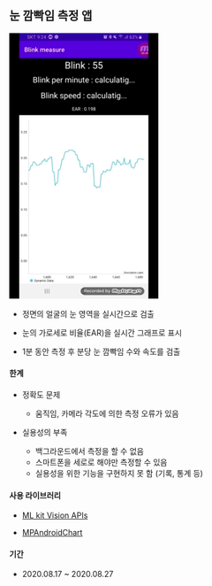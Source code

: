 ## 눈 깜빡임 측정 앱
![result.gif](https://github.com/yoonho0922/blink-measure/blob/master/public/result.gif?raw=true)

* 정면의 얼굴의 눈 영역을 실시간으로 검출

* 눈의 가로세로 비율(EAR)을 실시간 그래프로 표시

* 1분 동안 측정 후 분당 눈 깜빡임 수와 속도를 검출

#### 한계

* 정확도 문제
  * 움직임, 카메라 각도에 의한 측정 오류가 있음

* 실용성의 부족

  * 백그라운드에서 측정을 할 수 없음
  * 스마트폰을 세로로 해야만 측정할 수 있음
  * 실용성을 위한 기능을 구현하지 못 함 (기록, 통계 등)

#### 사용 라이브러리

* [ML kit Vision APIs](https://developers.google.com/ml-kit)  

* [MPAndroidChart](https://github.com/PhilJay/MPAndroidChart) 

#### 기간

* 2020.08.17 ~ 2020.08.27
